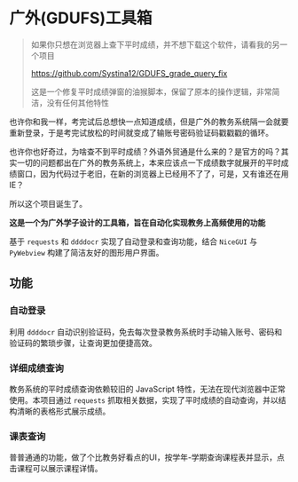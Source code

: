 # 广外(GDUFS)工具箱

> 如果你只想在浏览器上查下平时成绩，并不想下载这个软件，请看我的另一个项目
>
> https://github.com/Systina12/GDUFS_grade_query_fix
>
> 这是一个修复平时成绩弹窗的油猴脚本，保留了原本的操作逻辑，非常简洁，没有任何其他特性

也许你和我一样，考完试后总想快一点知道成绩，但是广外的教务系统隔一会就要重新登录，于是考完试放松的时间就变成了输账号密码验证码戳戳戳的循环。

也许你也好奇过，为啥查不到平时成绩？外语外贸通是什么来的？是官方的吗？其实一切的问题都出在广外的教务系统上，本来应该点一下成绩数字就展开的平时成绩窗口，因为代码过于老旧，在新的浏览器上已经用不了了，可是，又有谁还在用IE？



所以这个项目诞生了。

**这是一个为广外学子设计的工具箱，旨在自动化实现教务上高频使用的功能**

基于 `requests` 和 `ddddocr` 实现了自动登录和查询功能，结合 `NiceGUI` 与 `PyWebview` 构建了简洁友好的图形用户界面。

## 功能

### 自动登录

利用 `ddddocr` 自动识别验证码，免去每次登录教务系统时手动输入账号、密码和验证码的繁琐步骤，让查询更加便捷高效。

### 详细成绩查询

教务系统的平时成绩查询依赖较旧的 JavaScript 特性，无法在现代浏览器中正常使用。本项目通过 `requests` 抓取相关数据，实现了平时成绩的自动查询，并以结构清晰的表格形式展示成绩。

### 课表查询

普普通通的功能，做了个比教务好看点的UI，按学年-学期查询课程表并显示，点击课程可以展示课程详情。
